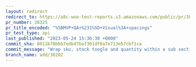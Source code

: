 ```yaml
---
layout: redirect
redirect_to: https://a8c-woo-test-reports.s3.amazonaws.com/public/pr/38325/api/index.html
pr_number: 38325
pr_title_encoded: "%5BMVP+QA+%231%5D+Visual%3A+spacings"
pr_test_type: api
last_published: "2023-05-24 15:36:30 +0000"
commit_sha: 8011b78bbb7edbd7baf301df0a7e713eb7cbf1ca
commit_message: "Wrap sku, stock toogle and quantity within a sub section"
branch_name: add/38202
---
```

